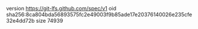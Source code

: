 version https://git-lfs.github.com/spec/v1
oid sha256:8ca804bda56893575fc2e49003f9b85ade17e20376140026e235cfe32e4dd72b
size 74939
